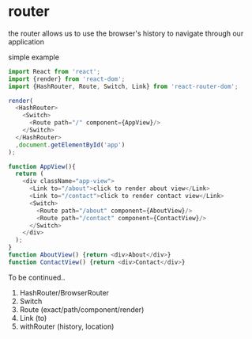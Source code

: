 # router
the router allows us to use the browser's history to navigate through our application

simple example
```javascript
import React from 'react';
import {render} from 'react-dom';
import {HashRouter, Route, Switch, Link} from 'react-router-dom';

render(
  <HashRouter>
    <Switch>
      <Route path="/" component={AppView}/>
    </Switch>
  </HashRouter>
  ,document.getElementById('app')
);

function AppView(){
  return (
    <div className="app-view">
      <Link to="/about">click to render about view</Link>
      <Link to="/contact">click to render contact view</Link>
      <Switch>
        <Route path="/about" component={AboutView}/>
        <Route path="/contact" component={ContactView}/>
      </Switch>
    </div>
  );
}
function AboutView() {return <div>About</div>}
function ContactView() {return <div>Contact</div>}
```
To be continued..
1. HashRouter/BrowserRouter
2. Switch
3. Route (exact/path/component/render)
3. Link (to)
4. withRouter (history, location)
